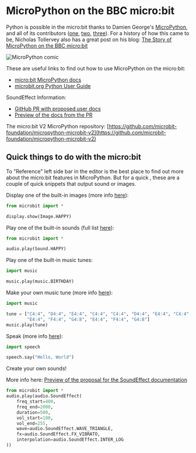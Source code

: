 # MicroPython on the BBC micro:bit

Python is possible in the micro:bit thanks to Damien George's
[MicroPython](https://micropython.org/), and all of its contributors 
([one](https://github.com/bbcmicrobit/micropython/graphs/contributors),
[two](https://github.com/microbit-foundation/micropython-microbit-v2/graphs/contributors),
[three](https://github.com/micropython/micropython/graphs/contributors)). For
a history of how this came to be, Nicholas Tollervey also has a great post
on his blog:
[The Story of MicroPython on the BBC micro:bit](https://ntoll.org/article/story-micropython-on-microbit/)

![MicroPython comic](https://microbit-micropython.readthedocs.io/en/v2-docs/_images/comic.png)

These are useful links to find out how to use MicroPython on the micro:bit:
- [micro:bit MicroPython docs](https://microbit-micropython.readthedocs.io/en/v2-docs/)
- [microbit.org Python User Guide](https://microbit.org/get-started/user-guide/python/)

SoundEffect Information:
- [GitHub PR with proposed user docs](https://github.com/bbcmicrobit/micropython/pull/753)
- [Preview of the docs from the PR](https://microbit-micropython--753.org.readthedocs.build/en/753/audio.html)

The micro:bit V2 MicroPython repository: [https://github.com/microbit-foundation/micropython-microbit-v2](https://github.com/microbit-foundation/micropython-microbit-v2)


## Quick things to do with the micro:bit

To "Reference" left side bar in the editor is the best place to find out more
about the micro:bit features in MicroPython. But for a quick , these are a couple of quick snippets that output sound or images.

Display one of the built-in images (more info [here](https://microbit-micropython.readthedocs.io/en/v2-docs/tutorials/images.html)):

```python
from microbit import *

display.show(Image.HAPPY)
```

Play one of the built-in sounds (full list [here](https://microbit-micropython.readthedocs.io/en/v2-docs/audio.html#built-in-sounds-v2)):

```python
from microbit import *

audio.play(Sound.HAPPY)
```

Play one of the built-in music tunes:

```python
import music

music.play(music.BIRTHDAY)
```

Make your own music tune (more info [here](https://microbit-micropython.readthedocs.io/en/v2-docs/tutorials/music.html)):

```python
import music

tune = ["C4:4", "D4:4", "E4:4", "C4:4", "C4:4", "D4:4", "E4:4", "C4:4",
        "E4:4", "F4:4", "G4:8", "E4:4", "F4:4", "G4:8"]
music.play(tune)
```

Speak (more info [here](https://microbit-micropython.readthedocs.io/en/v2-docs/tutorials/speech.html)):

```python
import speech

speech.say("Hello, World")
```

Create your own sounds!

More info here:
[Preview of the proposal for the SoundEffect documentation](https://microbit-micropython--753.org.readthedocs.build/en/753/audio.html)

```python
from microbit import *
audio.play(audio.SoundEffect(
    freq_start=400,
    freq_end=2000,
    duration=500,
    vol_start=100,
    vol_end=255,
    wave=audio.SoundEffect.WAVE_TRIANGLE,
    fx=audio.SoundEffect.FX_VIBRATO,
    interpolation=audio.SoundEffect.INTER_LOG
))
```

